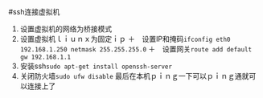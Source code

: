 #ssh连接虚拟机
1. 设置虚拟机的网络为桥接模式
2. 设置虚拟机ｌｉｕｎｘ为固定ｉｐ
    ＋　设置IP和掩码`ifconfig eth0 192.168.1.250 netmask 255.255.255.0`
    ＋　设置网关`route add default gw 192.168.1.1`
2. 安装ssh`sudo apt-get install openssh-server`
2. 关闭防火墙`sudo ufw disable`
最后在本机ｐｉｎｇ一下可以ｐｉｎｇ通就可以连接上了